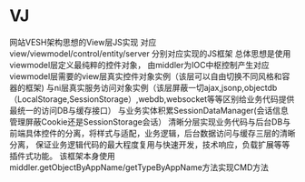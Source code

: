 # VJ
网站VESH架构思想的View层JS实现
对应view/viewmodel/control/entity/server 分别对应实现的JS框架
总体思想是使用viewmodel层定义最纯粹的控件对象，
由middler为IOC中枢控制产生对应viewmodel层需要的view层真实控件对象实例（该层可以自由切换不同风格和容器的框架)
与ni层真实服务访问对象实例（该层屏蔽一切ajax,jsonp,objectdb（LocalStorage,SessionStorage）,webdb,websocket等等区别给业务代码提供最统一的访问DB与缓存接口）
与业务实体积累SessionDataManager(会话信息管理屏蔽Cookie还是SessionStorage会话）
清晰分层实现业务代码与后台DB与前端具体控件的分离，将样式与适配，业务逻辑，后台数据访问与缓存三层的清晰分离，
保证业务逻辑代码的最大程度复用与快速开发，技术响应，负载扩展等等插件式功能。
该框架本身使用middler.getObjectByAppName/getTypeByAppName方法实现CMD方法
